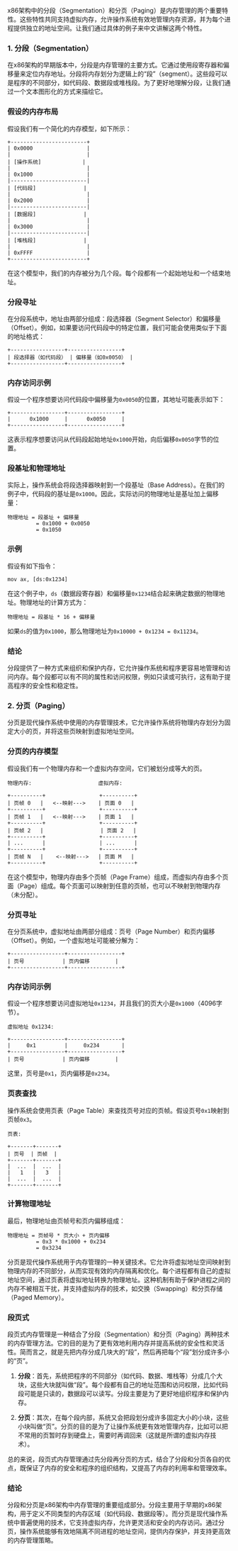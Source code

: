 x86架构中的分段（Segmentation）和分页（Paging）是内存管理的两个重要特性。这些特性共同支持虚拟内存，允许操作系统有效地管理内存资源，并为每个进程提供独立的地址空间。让我们通过具体的例子来中文讲解这两个特性。

### 1. 分段（Segmentation）

在x86架构的早期版本中，分段是内存管理的主要方式。它通过使用段寄存器和偏移量来定位内存地址。分段将内存划分为逻辑上的“段”（segment）。这些段可以是程序的不同部分，如代码段、数据段或堆栈段。为了更好地理解分段，让我们通过一个文本图形化的方式来描绘它。

### 假设的内存布局

假设我们有一个简化的内存模型，如下所示：

```
+------------------------+
| 0x0000                 |
|                        |
| [操作系统]             |
|                        |
| 0x1000                 |
|------------------------|
| [代码段]               |
|                        |
| 0x2000                 |
|------------------------|
| [数据段]               |
|                        |
| 0x3000                 |
|------------------------|
| [堆栈段]               |
|                        |
| 0xFFFF                 |
+------------------------+
```

在这个模型中，我们的内存被分为几个段。每个段都有一个起始地址和一个结束地址。

### 分段寻址

在分段系统中，地址由两部分组成：段选择器（Segment Selector）和偏移量（Offset）。例如，如果要访问代码段中的特定位置，我们可能会使用类似于下面的地址格式：

```
+-----------------+-----------------+
| 段选择器（如代码段） | 偏移量（如0x0050） |
+-----------------+-----------------+
```

### 内存访问示例

假设一个程序想要访问代码段中偏移量为`0x0050`的位置，其地址可能表示如下：

```
+-----------------+-----------------+
|      0x1000     |      0x0050     |
+-----------------+-----------------+
```

这表示程序想要访问从代码段起始地址`0x1000`开始，向后偏移`0x0050`字节的位置。

### 段基址和物理地址

实际上，操作系统会将段选择器映射到一个段基址（Base Address）。在我们的例子中，代码段的基址是`0x1000`。因此，实际访问的物理地址是基址加上偏移量：

```
物理地址 = 段基址 + 偏移量
         = 0x1000 + 0x0050
         = 0x1050
```

### 示例

假设有如下指令：

```assembly
mov ax, [ds:0x1234]
```

在这个例子中，`ds`（数据段寄存器）和偏移量`0x1234`结合起来确定数据的物理地址。物理地址的计算方式为：

```
物理地址 = 段基址 * 16 + 偏移量
```

如果`ds`的值为`0x1000`，那么物理地址为`0x10000 + 0x1234 = 0x11234`。


### 结论

分段提供了一种方式来组织和保护内存，它允许操作系统和程序更容易地管理和访问内存。每个段都可以有不同的属性和访问权限，例如只读或可执行，这有助于提高程序的安全性和稳定性。


### 2. 分页（Paging）

分页是现代操作系统中使用的内存管理技术，它允许操作系统将物理内存划分为固定大小的页，并将这些页映射到虚拟地址空间。

### 分页的内存模型

假设我们有一个物理内存和一个虚拟内存空间，它们被划分成等大的页。

```
物理内存:                     虚拟内存:

+----------+                 +----------+
| 页帧 0   |   <--映射--->    | 页面 0   |
+----------+                 +----------+
| 页帧 1   |   <--映射--->    | 页面 1   |
+----------+                 +----------+
| 页帧 2   |                  | 页面 2   |
+----------+                 +----------+
| ...      |                 | ...      |
+----------+                 +----------+
| 页帧 N   |    <--映射--->   | 页面 M   |
+----------+                 +----------+
```

在这个模型中，物理内存由多个页帧（Page Frame）组成，而虚拟内存由多个页面（Page）组成。每个页面可以映射到任意的页帧，也可以不映射到物理内存（未分配）。

### 分页寻址

在分页系统中，虚拟地址由两部分组成：页号（Page Number）和页内偏移（Offset）。例如，一个虚拟地址可能被分解为：

```
+-----------------+-----------------+
| 页号            | 页内偏移        |
+-----------------+-----------------+
```

### 内存访问示例

假设一个程序想要访问虚拟地址`0x1234`，并且我们的页大小是`0x1000`（4096字节）。

```
虚拟地址 0x1234:

+-----------------+-----------------+
|     0x1         |     0x234       |
+-----------------+-----------------+
| 页号            | 页内偏移        |
```

这里，页号是`0x1`，页内偏移是`0x234`。

### 页表查找

操作系统会使用页表（Page Table）来查找页号对应的页帧。假设页号`0x1`映射到页帧`0x3`。

```
页表:

+-------+-------+
| 页号  | 页帧  |
+-------+-------+
|  ...  |  ...  |
|   1   |   3   |
|  ...  |  ...  |
+-------+-------+
```

### 计算物理地址

最后，物理地址由页帧号和页内偏移组成：

```
物理地址 = 页帧号 * 页大小 + 页内偏移
         = 0x3 * 0x1000 + 0x234
         = 0x3234
```

分页是现代操作系统用于内存管理的一种关键技术。它允许将虚拟地址空间映射到物理内存的不同部分，从而实现有效的内存隔离和优化。每个进程都有自己的虚拟地址空间，通过页表将虚拟地址转换为物理地址。这种机制有助于保护进程之间的内存不被相互干扰，并支持虚拟内存的技术，如交换（Swapping）和分页存储（Paged Memory）。

### 段页式

段页式内存管理是一种结合了分段（Segmentation）和分页（Paging）两种技术的内存管理方法。它的目的是为了更有效地利用内存并提高系统的安全性和灵活性。简而言之，就是先把内存分成几块大的“段”，然后再把每个“段”划分成许多小的“页”。

1. **分段**：首先，系统把程序的不同部分（如代码、数据、堆栈等）分成几个大块，这些大块就叫做“段”。每个段都有自己的地址范围和访问权限，比如代码段可能是只读的，数据段可以读写。分段主要是为了更好地组织程序和保护内存。

2. **分页**：其次，在每个段内部，系统又会把段划分成许多固定大小的小块，这些小块叫做“页”。分页的目的是为了让操作系统更有效地管理内存，比如可以把不常用的页暂时存到硬盘上，需要时再调回来（这就是所谓的虚拟内存技术）。

总的来说，段页式内存管理通过先分段再分页的方式，结合了分段和分页各自的优点，既保证了内存的安全和程序的组织结构，又提高了内存的利用率和管理效率。

### 结论

分段和分页是x86架构中内存管理的重要组成部分。分段主要用于早期的x86架构，用于定义不同类型的内存区域（如代码段、数据段等）。而分页是现代操作系统中普遍使用的技术，它支持虚拟内存，允许更灵活和安全的内存访问。通过分页，操作系统能够有效地隔离不同进程的地址空间，提供内存保护，并支持更高效的内存管理策略。